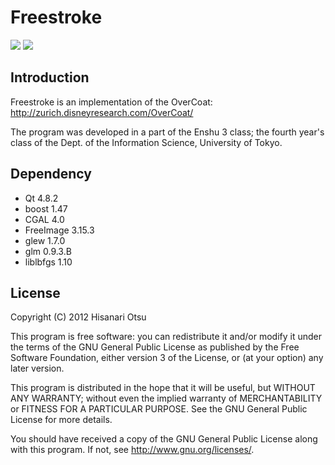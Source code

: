 Freestroke
=====

![](https://github.com/hi2p-perim/freestroke/raw/master/images/bunny1.png)
![](https://github.com/hi2p-perim/freestroke/raw/master/images/bunny2.png)

Introduction
-----

Freestroke is an implementation of the OverCoat:
http://zurich.disneyresearch.com/OverCoat/

The program was developed in a part of the Enshu 3 class;
the fourth year's class of the Dept. of the Information Science, University of Tokyo.

Dependency
-----

+ Qt 4.8.2
+ boost 1.47
+ CGAL 4.0
+ FreeImage 3.15.3
+ glew 1.7.0
+ glm 0.9.3.B
+ liblbfgs 1.10

License
-----

Copyright (C) 2012 Hisanari Otsu

This program is free software: you can redistribute it and/or modify
it under the terms of the GNU General Public License as published by
the Free Software Foundation, either version 3 of the License, or
(at your option) any later version.

This program is distributed in the hope that it will be useful,
but WITHOUT ANY WARRANTY; without even the implied warranty of
MERCHANTABILITY or FITNESS FOR A PARTICULAR PURPOSE.  See the
GNU General Public License for more details.

You should have received a copy of the GNU General Public License
along with this program.  If not, see <http://www.gnu.org/licenses/>.
